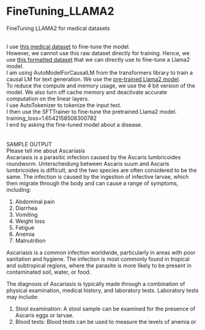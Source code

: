 # FineTuning_LLAMA2
FineTuning LLAMA2 for medical datasets

<br> I use [this medical dataset](https://huggingface.co/datasets/gamino/wiki_medical_terms/viewer/default/train?p=68) to fine-tune the model.
<br> However, we cannot use this raw dataset directly for training. Hence, we use [this formatted dataset](https://huggingface.co/datasets/aboonaji/wiki_medical_terms_llam2_format) that we can directly use to fine-tune a Llama2 model.
<br> I am using AutoModelForCausalLM from the transformers library to train a causal LM for text generation. We use the [pre-trained Llama2 model](https://huggingface.co/aboonaji/llama2finetune-v2). 
<br> To reduce the compute and memory usage, we use the 4 bit version of the model. We also turn off cache memory and deactivate accurate computation on the linear layers.
<br> I use AutoTokenizer to tokenize the input text.
<br> I then use the SFTTrainer to fine-tune the pretrained Llama2 model. 
<br> training_loss=1.6542158508300782
<br> I end by asking the fine-tuned model about a disease.
<br>
<br>
<br> SAMPLE OUTPUT
<br> Please tell me about Ascariasis
<br> Ascariasis is a parasitic infection caused by the Ascaris lumbricoides roundworm. Unterscheidung between Ascaris suum and Ascaris lumbricoides is difficult, and the two species are often considered to be the same. The infection is caused by the ingestion of infective larvae, which then migrate through the body and can cause a range of symptoms, including:

1. Abdominal pain
2. Diarrhea
3. Vomiting
4. Weight loss
5. Fatigue
6. Anemia
7. Malnutrition

Ascariasis is a common infection worldwide, particularly in areas with poor sanitation and hygiene. The infection is most commonly found in tropical and subtropical regions, where the parasite is more likely to be present in contaminated soil, water, or food.

The diagnosis of Ascariasis is typically made through a combination of physical examination, medical history, and laboratory tests. Laboratory tests may include:

1. Stool examination: A stool sample can be examined for the presence of Ascaris eggs or larvae.
2. Blood tests: Blood tests can be used to measure the levels of anemia or
